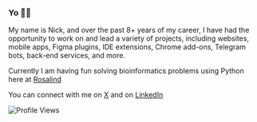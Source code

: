 <h3>Yo 🙋‍♂️</h3>

My name is Nick, and over the past 8+ years of my career, I have had the opportunity to work on and lead a variety of projects, including websites, mobile apps, Figma plugins, IDE extensions, Chrome add-ons, Telegram bots, back-end services, and more.

Currently I am having fun solving bioinformatics problems using Python here at [Rosalind](https://rosalind.info/users/vonderklaas/)

You can connect with me on [X](https://x.com/vonderklaas) and on [LinkedIn](https://www.linkedin.com/in/vonderklaas/)

![Profile Views](https://komarev.com/ghpvc/?username=garbalau-github&color=yellow) 
